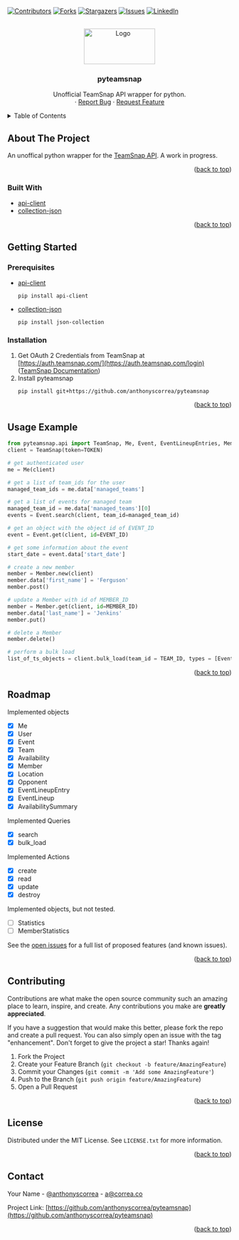 <div id="top"></div>

<!-- PROJECT SHIELDS -->
<!--
*** I'm using markdown "reference style" links for readability.
*** Reference links are enclosed in brackets [ ] instead of parentheses ( ).
*** See the bottom of this document for the declaration of the reference variables
*** for contributors-url, forks-url, etc. This is n optional, concise syntax you may use.
*** https://www.markdownguide.org/basic-syntax/#reference-style-links
-->
[![Contributors][contributors-shield]][contributors-url]
[![Forks][forks-shield]][forks-url]
[![Stargazers][stars-shield]][stars-url]
[![Issues][issues-shield]][issues-url]
[![LinkedIn][linkedin-shield]][linkedin-url]

<!-- PROJECT LOGO -->
<br />
<div style="text-align:center;">
  <a href="https://github.com/anthonyscorrea/pyteamsnap">
    <img src="https://www.teamsnap.com/images/logo.svg" alt="Logo" width="160" height="80">
  </a>

<h3 style="text-align:center;">pyteamsnap</h3>

  <p style="text-align:center;">
    Unofficial TeamSnap API wrapper for python.
    <br />
    ·
    <a href="https://github.com/anthonyscorrea/pyteamsnap/issues">Report Bug</a>
    ·
    <a href="https://github.com/anthonyscorrea/pyteamsnap/issues">Request Feature</a>
  </p>
</div>



<!-- TABLE OF CONTENTS -->
<details>
  <summary>Table of Contents</summary>
  <ol>
    <li>
      <a href="#about-the-project">About The Project</a>
      <ul>
        <li><a href="#built-with">Built With</a></li>
      </ul>
    </li>
    <li>
      <a href="#getting-started">Getting Started</a>
      <ul>
        <li><a href="#prerequisites">Prerequisites</a></li>
        <li><a href="#installation">Installation</a></li>
      </ul>
    </li>
    <li><a href="#usage">Usage</a></li>
    <li><a href="#roadmap">Roadmap</a></li>
    <li><a href="#contributing">Contributing</a></li>
    <li><a href="#license">License</a></li>
    <li><a href="#contact">Contact</a></li>
  </ol>
</details>



<!-- ABOUT THE PROJECT -->
## About The Project

An unoffical python wrapper for the [TeamSnap API](https://www.teamsnap.com/documentation/apiv3). A work in progress.

<p style="text-align:right;">(<a href="#top">back to top</a>)</p>



### Built With

* [api-client](https://github.com/MikeWooster/api-client)
* [collection-json](https://github.com/ricardokirkner/collection-json.python)

<p style="text-align:right;">(<a href="#top">back to top</a>)</p>



<!-- GETTING STARTED -->
## Getting Started

### Prerequisites

* [api-client](https://github.com/MikeWooster/api-client)
  ```shell
  pip install api-client
  ```
* [collection-json](https://github.com/ricardokirkner/collection-json.python)
  ```shell
  pip install json-collection
  ```

### Installation

1. Get OAuth 2 Credentials from TeamSnap at [https://auth.teamsnap.com/](https://auth.teamsnap.com/login) ([TeamSnap Documentation](https://www.teamsnap.com/documentation/apiv3/authorization))
2. Install pyteamsnap
      ```shell
      pip install git+https://github.com/anthonyscorrea/pyteamsnap
      ```

<p style="text-align:right;">(<a href="#top">back to top</a>)</p>

<!-- USAGE EXAMPLES -->
## Usage Example

  ```python
  from pyteamsnap.api import TeamSnap, Me, Event, EventLineupEntries, Member
  client = TeamSnap(token=TOKEN)
  
  # get authenticated user
  me = Me(client)
  
  # get a list of team_ids for the user
  managed_team_ids = me.data['managed_teams']
  
  # get a list of events for managed team
  managed_team_id = me.data['managed_teams'][0]
  events = Event.search(client, team_id=managed_team_id)
  
  # get an object with the object id of EVENT_ID 
  event = Event.get(client, id=EVENT_ID)
  
  # get some information about the event
  start_date = event.data['start_date']
  
  # create a new member
  member = Member.new(client)
  member.data['first_name'] = 'Ferguson'
  member.post()
  
  # update a Member with id of MEMBER_ID
  member = Member.get(client, id=MEMBER_ID)
  member.data['last_name'] = 'Jenkins'
  member.put()
  
  # delete a Member
  member.delete()
  
  # perform a bulk load
  list_of_ts_objects = client.bulk_load(team_id = TEAM_ID, types = [Event, Member], event__id=EVENT_ID)
  ```
  

<p style="text-align:right;">(<a href="#top">back to top</a>)</p>


<!-- ROADMAP -->
## Roadmap

Implemented objects
- [X] Me
- [X] User
- [X] Event
- [X] Team
- [X] Availability
- [X] Member
- [X] Location
- [X] Opponent
- [X] EventLineupEntry
- [X] EventLineup
- [X] AvailabilitySummary

Implemented Queries
- [x] search
- [x] bulk_load

Implemented Actions
- [x] create
- [x] read
- [x] update
- [x] destroy

Implemented objects, but not tested.
- [ ] Statistics
- [ ] MemberStatistics

See the [open issues](https://github.com/anthonyscorrea/pyteamsnap/issues) for a full list of proposed features (and known issues).

<p style="text-align:right;">(<a href="#top">back to top</a>)</p>



<!-- CONTRIBUTING -->
## Contributing

Contributions are what make the open source community such an amazing place to learn, inspire, and create. Any contributions you make are **greatly appreciated**.

If you have a suggestion that would make this better, please fork the repo and create a pull request. You can also simply open an issue with the tag "enhancement".
Don't forget to give the project a star! Thanks again!

1. Fork the Project
2. Create your Feature Branch (`git checkout -b feature/AmazingFeature`)
3. Commit your Changes (`git commit -m 'Add some AmazingFeature'`)
4. Push to the Branch (`git push origin feature/AmazingFeature`)
5. Open a Pull Request

<p style="text-align:right;">(<a href="#top">back to top</a>)</p>



<!-- LICENSE -->
## License

Distributed under the MIT License. See `LICENSE.txt` for more information.

<p style="text-align:right;">(<a href="#top">back to top</a>)</p>



<!-- CONTACT -->
## Contact

Your Name - [@anthonyscorrea](https://twitter.com/anthonyscorrea) - a@correa.co

Project Link: [https://github.com/anthonyscorrea/pyteamsnap](https://github.com/anthonyscorrea/pyteamsnap)

<p style="text-align:right;">(<a href="#top">back to top</a>)</p>



<!-- MARKDOWN LINKS & IMAGES -->
<!-- https://www.markdownguide.org/basic-syntax/#reference-style-links -->
[contributors-shield]: https://img.shields.io/github/contributors/anthonyscorrea/pyteamsnap.svg?style=for-the-badge
[contributors-url]: https://github.com/anthonyscorrea/pyteamsnap/graphs/contributors
[forks-shield]: https://img.shields.io/github/forks/anthonyscorrea/pyteamsnap.svg?style=for-the-badge
[forks-url]: https://github.com/anthonyscorrea/pyteamsnap/network/members
[stars-shield]: https://img.shields.io/github/stars/anthonyscorrea/pyteamsnap.svg?style=for-the-badge
[stars-url]: https://github.com/anthonyscorrea/pyteamsnap/stargazers
[issues-shield]: https://img.shields.io/github/issues/anthonyscorrea/pyteamsnap.svg?style=for-the-badge
[issues-url]: https://github.com/anthonyscorrea/pyteamsnap/issues
[license-shield]: https://img.shields.io/github/license/anthonyscorrea/pyteamsnap.svg?style=for-the-badge
[license-url]: https://github.com/anthonyscorrea/pyteamsnap/blob/master/LICENSE.txt
[linkedin-shield]: https://img.shields.io/badge/-LinkedIn-black.svg?style=for-the-badge&logo=linkedin&colorB=555
[linkedin-url]: https://linkedin.com/in/anthonyscorrea
[product-screenshot]: images/screenshot.png